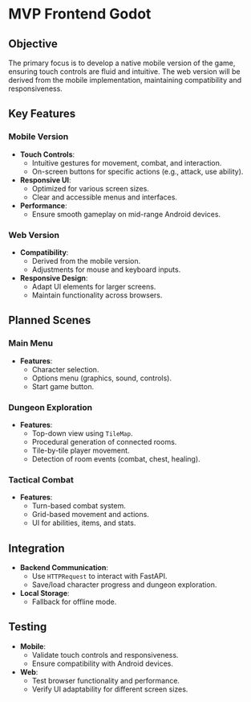 # MVP Frontend Godot

## Objective
The primary focus is to develop a native mobile version of the game, ensuring touch controls are fluid and intuitive. The web version will be derived from the mobile implementation, maintaining compatibility and responsiveness.

## Key Features

### Mobile Version
- **Touch Controls**:
  - Intuitive gestures for movement, combat, and interaction.
  - On-screen buttons for specific actions (e.g., attack, use ability).
- **Responsive UI**:
  - Optimized for various screen sizes.
  - Clear and accessible menus and interfaces.
- **Performance**:
  - Ensure smooth gameplay on mid-range Android devices.

### Web Version
- **Compatibility**:
  - Derived from the mobile version.
  - Adjustments for mouse and keyboard inputs.
- **Responsive Design**:
  - Adapt UI elements for larger screens.
  - Maintain functionality across browsers.

## Planned Scenes

### Main Menu
- **Features**:
  - Character selection.
  - Options menu (graphics, sound, controls).
  - Start game button.

### Dungeon Exploration
- **Features**:
  - Top-down view using `TileMap`.
  - Procedural generation of connected rooms.
  - Tile-by-tile player movement.
  - Detection of room events (combat, chest, healing).

### Tactical Combat
- **Features**:
  - Turn-based combat system.
  - Grid-based movement and actions.
  - UI for abilities, items, and stats.

## Integration
- **Backend Communication**:
  - Use `HTTPRequest` to interact with FastAPI.
  - Save/load character progress and dungeon exploration.
- **Local Storage**:
  - Fallback for offline mode.

## Testing
- **Mobile**:
  - Validate touch controls and responsiveness.
  - Ensure compatibility with Android devices.
- **Web**:
  - Test browser functionality and performance.
  - Verify UI adaptability for different screen sizes.

